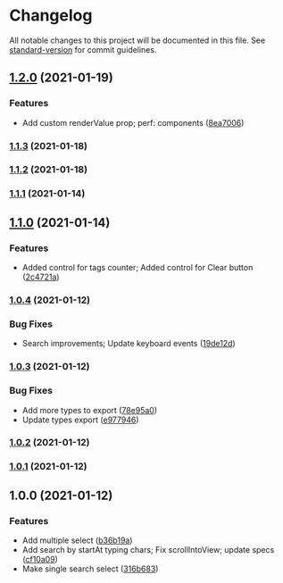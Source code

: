 # Changelog

All notable changes to this project will be documented in this file. See [standard-version](https://github.com/conventional-changelog/standard-version) for commit guidelines.

## [1.2.0](https://github.com/o-mega/artof-select/compare/v1.1.3...v1.2.0) (2021-01-19)


### Features

* Add custom renderValue prop; perf: components ([8ea7006](https://github.com/o-mega/artof-select/commit/8ea7006b24035c05035f3a0a20035bc864f09a4b))

### [1.1.3](https://github.com/o-mega/artof-select/compare/v1.1.2...v1.1.3) (2021-01-18)

### [1.1.2](https://github.com/o-mega/artof-select/compare/v1.1.1...v1.1.2) (2021-01-18)

### [1.1.1](https://github.com/o-mega/artof-select/compare/v1.1.0...v1.1.1) (2021-01-14)

## [1.1.0](https://github.com/o-mega/artof-select/compare/v1.0.4...v1.1.0) (2021-01-14)


### Features

* Added control for tags counter; Added control for Clear button ([2c4721a](https://github.com/o-mega/artof-select/commit/2c4721a162481f39eb42e5aaf7fd58997f756207))

### [1.0.4](https://github.com/o-mega/artof-select/compare/v1.0.3...v1.0.4) (2021-01-12)


### Bug Fixes

* Search improvements; Update keyboard events ([19de12d](https://github.com/o-mega/artof-select/commit/19de12d332c2aa19968f78da441c3bf06a0e9d7b))

### [1.0.3](https://github.com/o-mega/artof-select/compare/v1.0.2...v1.0.3) (2021-01-12)


### Bug Fixes

* Add more types to export ([78e95a0](https://github.com/o-mega/artof-select/commit/78e95a0c40aabed83f2ec58cf9c6799eeb680516))
* Update types export ([e977946](https://github.com/o-mega/artof-select/commit/e977946276ef9e880cbda8d3bd9fa9d6a792c2d3))

### [1.0.2](https://github.com/o-mega/artof-select/compare/v1.0.1...v1.0.2) (2021-01-12)

### [1.0.1](https://github.com/o-mega/artof-select/compare/v1.0.0...v1.0.1) (2021-01-12)

## 1.0.0 (2021-01-12)


### Features

* Add multiple select ([b36b19a](https://github.com/o-mega/artof-select/commit/b36b19aa64c18246ea724b34beeac8ed26d27b9f))
* Add search by startAt typing chars; Fix scrollIntoView; update specs ([cf10a09](https://github.com/o-mega/artof-select/commit/cf10a0921f1b019f1495e7d1557861b167415e9e))
* Make single search select ([316b683](https://github.com/o-mega/artof-select/commit/316b683874cb0f466055919a4a1a12ee34106d45))
